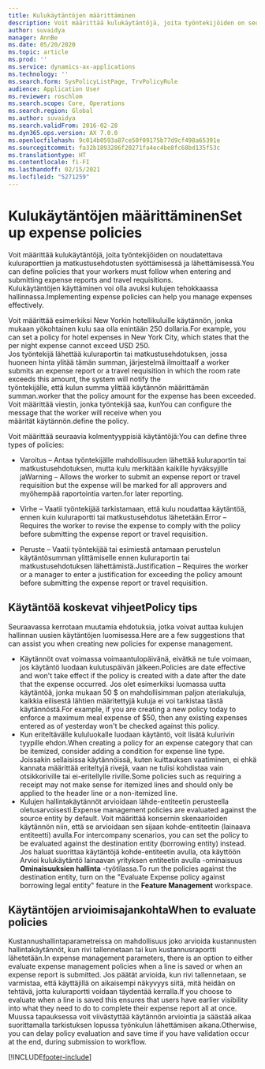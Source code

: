 ```yaml
---
title: Kulukäytäntöjen määrittäminen
description: Voit määrittää kulukäytäntöjä, joita työntekijöiden on seurattava kuluraporttien ja matkustusehdotusten syöttämisessä ja lähettämisessä Microsoft Dynamics 365 Financessa.
author: suvaidya
manager: AnnBe
ms.date: 05/20/2020
ms.topic: article
ms.prod: ''
ms.service: dynamics-ax-applications
ms.technology: ''
ms.search.form: SysPolicyListPage, TrvPolicyRule
audience: Application User
ms.reviewer: roschlom
ms.search.scope: Core, Operations
ms.search.region: Global
ms.author: suvaidya
ms.search.validFrom: 2016-02-28
ms.dyn365.ops.version: AX 7.0.0
ms.openlocfilehash: 9c014b0593a87ce50f09175b77d9cf498a65391e
ms.sourcegitcommit: fa32b1893286f20271fa4ec4be8fc68bd135f53c
ms.translationtype: HT
ms.contentlocale: fi-FI
ms.lasthandoff: 02/15/2021
ms.locfileid: "5271259"
---
```

# <a name="set-up-expense-policies"></a><span data-ttu-id="af81a-103">Kulukäytäntöjen määrittäminen</span><span class="sxs-lookup"><span data-stu-id="af81a-103">Set up expense policies</span></span>

<span data-ttu-id="af81a-104">Voit määrittää kulukäytäntöjä, joita työntekijöiden on noudatettava kuluraporttien ja matkustusehdotusten syöttämisessä ja lähettämisessä.</span><span class="sxs-lookup"><span data-stu-id="af81a-104">You can define policies that your workers must follow when entering and submitting expense reports and travel requisitions.</span></span>         
<span data-ttu-id="af81a-105">Kulukäytäntöjen käyttäminen voi olla avuksi kulujen tehokkaassa hallinnassa.</span><span class="sxs-lookup"><span data-stu-id="af81a-105">Implementing expense policies can help you manage expenses effectively.</span></span>         

<span data-ttu-id="af81a-106">Voit määrittää esimerkiksi New Yorkin hotellikuluille käytännön, jonka mukaan yökohtainen kulu saa olla enintään 250 dollaria.</span><span class="sxs-lookup"><span data-stu-id="af81a-106">For example, you can set a policy for hotel expenses in New York City, which states that the per night expense cannot exceed USD 250.</span></span>       
<span data-ttu-id="af81a-107">Jos työntekijä lähettää kuluraportin tai matkustusehdotuksen, jossa huoneen hinta ylitää tämän summan, järjestelmä ilmoittaa</span><span class="sxs-lookup"><span data-stu-id="af81a-107">If a worker submits an expense report or a travel requisition in which the room rate exceeds this amount, the system will notify the</span></span>        
<span data-ttu-id="af81a-108">työntekijälle, että kulun summa ylittää käytännön määrittämän summan.</span><span class="sxs-lookup"><span data-stu-id="af81a-108">worker that the policy amount for the expense has been exceeded.</span></span> <span data-ttu-id="af81a-109">Voit määrittää viestin, jonka työntekijä saa, kun</span><span class="sxs-lookup"><span data-stu-id="af81a-109">You can configure the message that the worker will receive when you</span></span>        
<span data-ttu-id="af81a-110">määrität käytännön.</span><span class="sxs-lookup"><span data-stu-id="af81a-110">define the policy.</span></span>      
        
<span data-ttu-id="af81a-111">Voit määrittää seuraavia kolmentyyppisiä käytäntöjä:</span><span class="sxs-lookup"><span data-stu-id="af81a-111">You can define three types of policies:</span></span>         
        
- <span data-ttu-id="af81a-112">Varoitus – Antaa työntekijälle mahdollisuuden lähettää kuluraportin tai matkustusehdotuksen, mutta kulu merkitään kaikille hyväksyjille ja</span><span class="sxs-lookup"><span data-stu-id="af81a-112">Warning – Allows the worker to submit an expense report or travel requisition but the expense will be marked for all approvers and</span></span>        
  <span data-ttu-id="af81a-113">myöhempää raportointia varten.</span><span class="sxs-lookup"><span data-stu-id="af81a-113">for later reporting.</span></span>        

- <span data-ttu-id="af81a-114">Virhe – Vaatii työntekijää tarkistamaan, että kulu noudattaa käytäntöä, ennen kuin kuluraportti tai matkustusehdotus lähetetään.</span><span class="sxs-lookup"><span data-stu-id="af81a-114">Error – Requires the worker to revise the expense to comply with the policy before submitting the expense report or travel requisition.</span></span>       
 
 - <span data-ttu-id="af81a-115">Peruste – Vaatii työntekijää tai esimiestä antamaan perustelun käytäntösumman ylittämiselle ennen kuluraportin tai matkustusehdotuksen lähettämistä.</span><span class="sxs-lookup"><span data-stu-id="af81a-115">Justification – Requires the worker or a manager to enter a justification for exceeding the policy amount before submitting the expense report or travel requisition.</span></span>        

## <a name="policy-tips"></a><span data-ttu-id="af81a-116">Käytäntöä koskevat vihjeet</span><span class="sxs-lookup"><span data-stu-id="af81a-116">Policy tips</span></span>
<span data-ttu-id="af81a-117">Seuraavassa kerrotaan muutamia ehdotuksia, jotka voivat auttaa kulujen hallinnan uusien käytäntöjen luomisessa.</span><span class="sxs-lookup"><span data-stu-id="af81a-117">Here are a few suggestions that can assist you when creating new policies for expense management.</span></span> 
* <span data-ttu-id="af81a-118">Käytännöt ovat voimassa voimaantulopäivänä, eivätkä ne tule voimaan, jos käytäntö luodaan kulutuspäivän jälkeen.</span><span class="sxs-lookup"><span data-stu-id="af81a-118">Policies are date effective and won't take effect if the policy is created with a date after the date that the expense occurred.</span></span> <span data-ttu-id="af81a-119">Jos olet esimerkiksi luomassa uutta käytäntöä, jonka mukaan 50 $ on mahdollisimman paljon ateriakuluja, kaikkia eilisestä lähtien määritettyjä kuluja ei voi tarkistaa tästä käytännöstä.</span><span class="sxs-lookup"><span data-stu-id="af81a-119">For example, if you are creating a new policy today to enforce a maximum meal expense of $50, then any existing expenses entered as of yesterday won't be checked against this policy.</span></span>
* <span data-ttu-id="af81a-120">Kun eriteltävälle kululuokalle luodaan käytäntö, voit lisätä kulurivin tyypille ehdon.</span><span class="sxs-lookup"><span data-stu-id="af81a-120">When creating a policy for an expense category that can be itemized, consider adding a condition for expense line type.</span></span> <span data-ttu-id="af81a-121">Joissakin sellaisissa käytännöissä, kuten kuittauksen vaatiminen, ei ehkä kannata määrittää eriteltyjä rivejä, vaan ne tulisi kohdistaa vain otsikkoriville tai ei-eritellylle riville.</span><span class="sxs-lookup"><span data-stu-id="af81a-121">Some policies such as requiring a receipt may not make sense for itemized lines and should only be applied to the header line or a non-itemized line.</span></span> 
* <span data-ttu-id="af81a-122">Kulujen hallintakäytännöt arvioidaan lähde-entiteetin perusteella oletusarvoisesti.</span><span class="sxs-lookup"><span data-stu-id="af81a-122">Expense management policies are evaluated against the source entity by default.</span></span> <span data-ttu-id="af81a-123">Voit määrittää konsernin skenaarioiden käytännön niin, että se arvioidaan sen sijaan kohde-entiteetin (lainaava entiteetti) avulla.</span><span class="sxs-lookup"><span data-stu-id="af81a-123">For intercompany scenarios, you can set the policy to be evaluated against the destination entity (borrowing entity) instead.</span></span> <span data-ttu-id="af81a-124">Jos haluat suorittaa käytäntöjä kohde-entiteetin avulla, ota käyttöön Arvioi kulukäytäntö lainaavan yrityksen entiteetin avulla -ominaisuus **Ominaisuuksien hallinta** -työtilassa.</span><span class="sxs-lookup"><span data-stu-id="af81a-124">To run the policies against the destination entity, turn on the "Evaluate Expense policy against borrowing legal entity" feature in the **Feature Management** workspace.</span></span>

## <a name="when-to-evaluate-policies"></a><span data-ttu-id="af81a-125">Käytäntöjen arvioimisajankohta</span><span class="sxs-lookup"><span data-stu-id="af81a-125">When to evaluate policies</span></span>

<span data-ttu-id="af81a-126">Kustannushallintaparametreissa on mahdollisuus joko arvioida kustannusten hallintakäytännöt, kun rivi tallennetaan tai kun kustannusraportti lähetetään.</span><span class="sxs-lookup"><span data-stu-id="af81a-126">In expense management parameters, there is an option to either evaluate expense management policies when a line is saved or when an expense report is submitted.</span></span> <span data-ttu-id="af81a-127">Jos päätät arvioida, kun rivi tallennetaan, se varmistaa, että käyttäjillä on aikaisempi näkyvyys siitä, mitä heidän on tehtävä, jotta kuluraportti voidaan täydentää kerralla.</span><span class="sxs-lookup"><span data-stu-id="af81a-127">If you choose to evaluate when a line is saved this ensures that users have earlier visibility into what they need to do to complete their expense report all at once.</span></span> <span data-ttu-id="af81a-128">Muussa tapauksessa voit viivästyttää käytännön arviointia ja säästää aikaa suorittamalla tarkistuksen lopussa työnkulun lähettämisen aikana.</span><span class="sxs-lookup"><span data-stu-id="af81a-128">Otherwise, you can delay policy evaluation and save time if you have validation occur at the end, during submission to workflow.</span></span>


[!INCLUDE[footer-include](../includes/footer-banner.md)]
